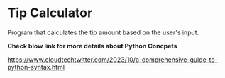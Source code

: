 # Tip Calculator
Program that  calculates the tip amount based on the user's input.

**Check blow link  for  more details about Python Concpets**

https://www.cloudtechtwitter.com/2023/10/a-comprehensive-guide-to-python-syntax.html
